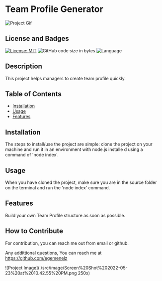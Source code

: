 # Team Profile Generator

![Project Gif](./src/image/TeamProfileGenerator.gif)

## License and Badges

[![License: MIT](https://img.shields.io/badge/License-MIT-yellow.svg)](https://opensource.org/licenses/MIT)
![GitHub code size in bytes](https://img.shields.io/github/languages/code-size/egemenelz/team-profile-generator)
![Language](https://img.shields.io/badge/language-JavaScript-yellow)

## Description

This project helps managers to create team profile quickly. 

## Table of Contents

- [Installation](#installation)
- [Usage](#usage)
- [Features](#features)

## Installation

The steps to install/use the project are simple: clone the project on your machine and run it in an environment with node.js installe d using a command of 'node index'.

## Usage

When you have cloned the project, make sure you are in the source folder on the terminal and run the 'node index' command.

## Features

Build your own Team Profile structure as soon as possible.

## How to Contribute

For contribution, you can reach me out from email or github.

Any addittional questions, You can reach me at https://github.com/egemenelz


![Project Image](./src/image/Screen%20Shot%202022-05-23%20at%2010.42.55%20PM.png 250x)
